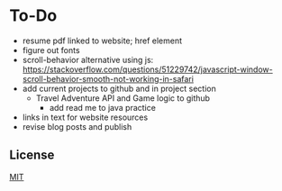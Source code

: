 # To-Do
- resume pdf linked to website; href element
- figure out fonts
- scroll-behavior alternative using js: https://stackoverflow.com/questions/51229742/javascript-window-scroll-behavior-smooth-not-working-in-safari
- add current projects to github and in project section
  - Travel Adventure API and Game logic to github
    - add read me to java practice
- links in text for website resources
- revise blog posts and publish

## License

[MIT](https://choosealicense.com/licenses/mit/)
